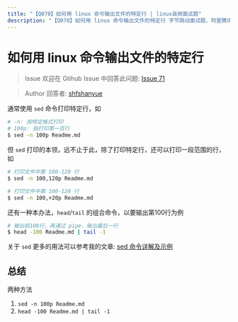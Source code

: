 ```yaml
---
title: "【Q070】如何用 linux 命令输出文件的特定行 | linux高频面试题"
description: "【Q070】如何用 linux 命令输出文件的特定行 字节跳动面试题、阿里腾讯面试题、美团小米面试题。"
---
```


# 如何用 linux 命令输出文件的特定行

> Issue
> 欢迎在 Gtihub Issue 中回答此问题: [Issue 71](https://github.com/shfshanyue/Daily-Question/issues/71)

> Author
> 回答者: [shfshanyue](https://github.com/shfshanyue)

通常使用 `sed` 命令打印特定行，如

```bash
# -n: 按特定格式打印
# 100p: 指打印第一百行
$ sed -n 100p Readme.md
```

但 `sed` 打印的本领，远不止于此，除了打印特定行，还可以打印一段范围的行，如

```bash
# 打印文件中第 100-120 行
$ sed -n 100,120p Readme.md

# 打印文件中第 100-120 行
$ sed -n 100,+20p Readme.md
```

还有一种本办法，`head`/`tail` 的组合命令，以要输出第100行为例

```bash
# 输出前100行，再通过 pipe，输出最后一行
$ head -100 Readme.md | tail -1
```

关于 `sed` 更多的用法可以参考我的文章: [sed 命令详解及示例](https://shanyue.tech/op/linux-sed.html)

## 总结

两种方法

1. `sed -n 100p Readme.md`
1. `head -100 Readme.md | tail -1`
